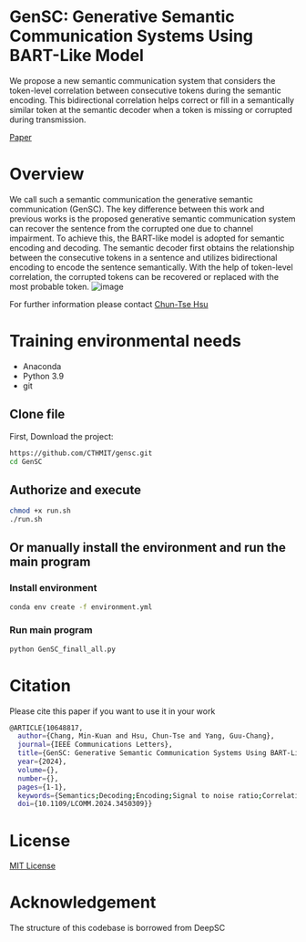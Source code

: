 # GenSC: Generative Semantic Communication Systems Using BART-Like Model

We propose a new semantic communication system that considers the token-level correlation between consecutive tokens during the semantic encoding. 
This bidirectional correlation helps correct or fill in a semantically similar token at the semantic decoder when a token is missing or corrupted during transmission.

[Paper](https://ieeexplore.ieee.org/document/10648817)

# Overview

We call such a semantic communication the generative semantic communication (GenSC).
The key difference between this work and previous works is the proposed generative semantic communication system can recover the sentence from the corrupted one due to channel impairment. 
To achieve this, the BART-like model is adopted for semantic encoding and decoding. The semantic decoder first obtains the relationship between the consecutive tokens in a sentence and utilizes bidirectional encoding to encode the sentence semantically. 
With the help of token-level correlation, the corrupted tokens can be recovered or replaced with the most probable token.
![image](https://github.com/user-attachments/assets/0ba45cac-0249-4b54-b0c1-ea18ac32e02b)


For further information please contact [Chun-Tse Hsu](https://github.com/CTHMIT)

# Training environmental needs

  - Anaconda
  - Python 3.9
  - git
    
## Clone file
First, Download the project:

```bash
https://github.com/CTHMIT/gensc.git
cd GenSC
```

## Authorize and execute

```bash
chmod +x run.sh
./run.sh
```

## Or manually install the environment and run the main program

### Install environment

```bash
conda env create -f environment.yml
```

### Run main program
```bash
python GenSC_finall_all.py
```

# Citation

Please cite this paper if you want to use it in your work

```bash
@ARTICLE{10648817,
  author={Chang, Min-Kuan and Hsu, Chun-Tse and Yang, Guu-Chang},
  journal={IEEE Communications Letters}, 
  title={GenSC: Generative Semantic Communication Systems Using BART-Like Model}, 
  year={2024},
  volume={},
  number={},
  pages={1-1},
  keywords={Semantics;Decoding;Encoding;Signal to noise ratio;Correlation;Communication systems;Transformers;Transformer;Semantic communication;Generative model},
  doi={10.1109/LCOMM.2024.3450309}}
```

# License

[MIT License](https://github.com/CTHMIT/gensc/blob/main/LICENSE)

# Acknowledgement

The structure of this codebase is borrowed from DeepSC
